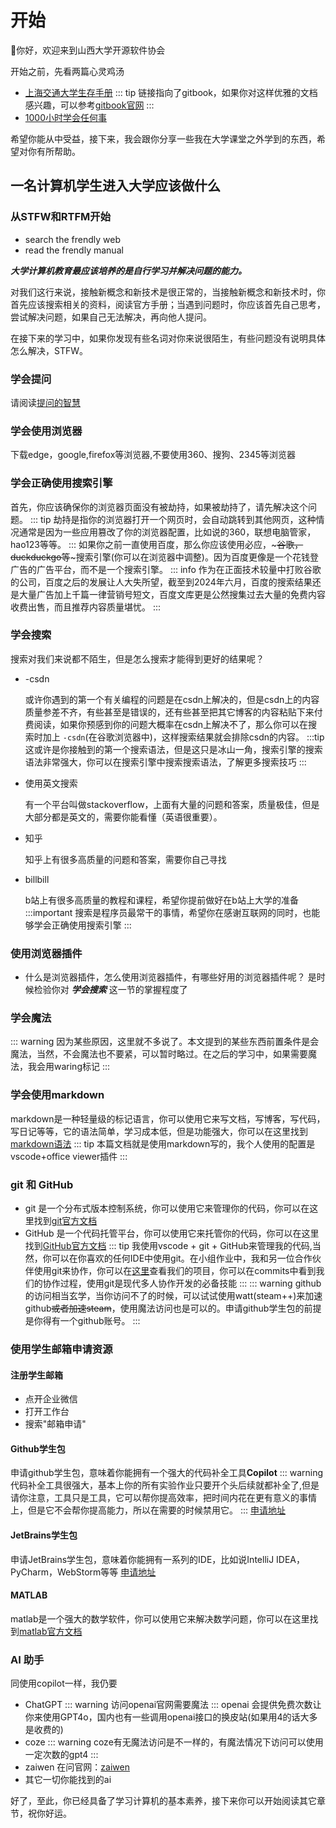 # 开始

👋你好，欢迎来到山西大学开源软件协会

开始之前，先看两篇心灵鸡汤

* [上海交通大学生存手册](https://survivesjtu.gitbook.io/survivesjtumanual/li-zhi-pian/huan-ying-lai-dao-shang-hai-jiao-tong-da-xue)
::: tip
链接指向了gitbook，如果你对这样优雅的文档感兴趣，可以参考[gitbook官网](https://www.gitbook.com/)
:::
* [1000小时学会任何事](https://1000h.org/self-training/10-going-back.html)

希望你能从中受益，接下来，我会跟你分享一些我在大学课堂之外学到的东西，希望对你有所帮助。

## 一名计算机学生进入大学应该做什么

### 从STFW和RTFM开始

* search the frendly web
* read the frendly manual

***大学计算机教育最应该培养的是自行学习并解决问题的能力。*** 


对我们这行来说，接触新概念和新技术是很正常的，当接触新概念和新技术时，你首先应该搜索相关的资料，阅读官方手册；当遇到问题时，你应该首先自己思考，尝试解决问题，如果自己无法解决，再向他人提问。

在接下来的学习中，如果你发现有些名词对你来说很陌生，有些问题没有说明具体怎么解决，STFW。

### 学会提问

请阅读[提问的智慧](https://lug.ustc.edu.cn/wiki/doc/smart-questions/)

### 学会使用浏览器

下载edge，google,firefox等浏览器,不要使用360、搜狗、2345等浏览器

### 学会正确使用搜索引擎

首先，你应该确保你的浏览器页面没有被劫持，如果被劫持了，请先解决这个问题。
::: tip
劫持是指你的浏览器打开一个网页时，会自动跳转到其他网页，这种情况通常是因为一些应用篡改了你的浏览器配置，比如说的360，联想电脑管家，hao123等等。
:::
如果你之前一直使用百度，那么你应该使用必应，~~~谷歌，duckduckgo等~~~搜索引擎(你可以在浏览器中调整)。因为百度更像是一个花钱登广告的广告平台，而不是一个搜索引擎。
::: info
作为在正面技术较量中打败谷歌的公司，百度之后的发展让人大失所望，截至到2024年六月，百度的搜索结果还是大量广告加上千篇一律营销号短文，百度文库更是公然搜集过去大量的免费内容收费出售，而且推荐内容质量堪忧。
:::

### 学会搜索

搜索对我们来说都不陌生，但是怎么搜索才能得到更好的结果呢？

* -csdn

  或许你遇到的第一个有关编程的问题是在csdn上解决的，但是csdn上的内容质量参差不齐，有些甚至是错误的，还有些甚至把其它博客的内容粘贴下来付费阅读，如果你预感到你的问题大概率在csdn上解决不了，那么你可以在搜索时加上 `-csdn`(在谷歌浏览器中)，这样搜索结果就会排除csdn的内容。
  :::tip
  这或许是你接触到的第一个搜索语法，但是这只是冰山一角，搜索引擎的搜索语法非常强大，你可以在搜索引擎中搜索搜索语法，了解更多搜索技巧
  :::
* 使用英文搜索

  有一个平台叫做stackoverflow，上面有大量的问题和答案，质量极佳，但是大部分都是英文的，需要你能看懂（英语很重要）。
* 知乎

  知乎上有很多高质量的问题和答案，需要你自己寻找
* billbill


  b站上有很多高质量的教程和课程，希望你提前做好在b站上大学的准备
:::important
搜索是程序员最常干的事情，希望你在感谢互联网的同时，也能够学会正确使用搜索引擎
:::

### 使用浏览器插件

* 什么是浏览器插件，怎么使用浏览器插件，有哪些好用的浏览器插件呢？
  是时候检验你对 ***学会搜索*** 这一节的掌握程度了

### 学会魔法

::: warning
因为某些原因，这里就不多说了。本文提到的某些东西前置条件是会魔法，当然，不会魔法也不要紧，可以暂时略过。在之后的学习中，如果需要魔法，我会用waring标记
:::

### 学会使用markdown

markdown是一种轻量级的标记语言，你可以使用它来写文档，写博客，写代码，写日记等等，它的语法简单，学习成本低，但是功能强大，你可以在这里找到[markdown语法](https://www.markdown.xyz/basic-syntax/)
::: tip
本篇文档就是使用markdown写的，我个人使用的配置是vscode+office viewer插件
:::

### git 和 GitHub

* git 是一个分布式版本控制系统，你可以使用它来管理你的代码，你可以在这里找到[git官方文档](https://git-scm.com/book/zh/v2)
* GitHub 是一个代码托管平台，你可以使用它来托管你的代码，你可以在这里找到[GitHub官方文档](https://docs.github.com/cn)
  ::: tip
  我使用vscode + git + GitHub来管理我的代码,当然，你可以在你喜欢的任何IDE中使用git。在小组作业中，我和另一位合作伙伴使用git来协作，你可以在[这里](https://github.com/kungfudaibi/fpga_smart_car_tank)查看我们的项目，你可以在commits中看到我们的协作过程，使用git是现代多人协作开发的必备技能
  :::
  ::: warning
  github的访问相当玄学，当你访问不了的时候，可以试试使用watt(steam++)来加速github~~或者加速steam~~，使用魔法访问也是可以的。申请github学生包的前提是你得有一个github账号。
  :::

### 使用学生邮箱申请资源

#### 注册学生邮箱

* 点开企业微信
* 打开工作台
* 搜索"邮箱申请"

#### Github学生包

申请github学生包，意味着你能拥有一个强大的代码补全工具**Copilot**
::: warning
代码补全工具很强大，基本上你的所有实验作业只要开个头后续就都补全了,但是请你注意，工具只是工具，它可以帮你提高效率，把时间内花在更有意义的事情上，但是它不会帮你提高能力，所以在需要的时候禁用它。
:::
[申请地址](https://education.github.com/pack)

#### JetBrains学生包

申请JetBrains学生包，意味着你能拥有一系列的IDE，比如说IntelliJ IDEA，PyCharm，WebStorm等等
[申请地址](https://www.jetbrains.com/zh-cn/community/education/#students)

#### MATLAB

matlab是一个强大的数学软件，你可以使用它来解决数学问题，你可以在这里找到[matlab官方文档](https://ww2.mathworks.cn/help/matlab/index.html)

### AI 助手

同使用copilot一样，我仍要
* ChatGPT 
  ::: warning
  访问openai官网需要魔法
  :::
  openai 会提供免费次数让你来使用GPT4o，国内也有一些调用openai接口的换皮站(如果用4的话大多是收费的)
* coze 
  ::: warning
  coze有无魔法访问是不一样的，有魔法情况下访问可以使用一定次数的gpt4
  :::
* zaiwen
  在问官网：[zaiwen](https://www.zaiwen.top/)
* 其它一切你能找到的ai

好了，至此，你已经具备了学习计算机的基本素养，接下来你可以开始阅读其它章节，祝你好运。
